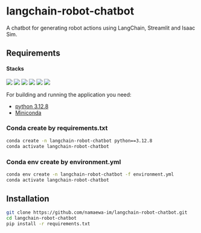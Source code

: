 # langchain-robot-chatbot
A chatbot for generating robot actions using LangChain, Streamlit and Isaac Sim.

## Requirements

#### Stacks
<img src="https://img.shields.io/badge/python-3776AB?style=for-the-badge&logo=python&logoColor=white">
<img src="https://img.shields.io/badge/Jupyter-F37626?style=for-the-badge&logo=jupyter&logoColor=white">

<img src="https://img.shields.io/badge/OpenAi-412991?style=for-the-badge&logo=openai&logoColor=white">
<img src="https://img.shields.io/badge/Streamlit-FF4B4B?style=for-the-badge&logo=streamlit&logoColor=white">

<img src="https://img.shields.io/badge/ROS-22314E?style=for-the-badge&logo=ros&logoColor=white">
<img src="https://img.shields.io/badge/IsaacSim-76B900?style=for-the-badge&logo=nvidia&logoColor=white">


For building and running the application you need:

- [python 3.12.8](https://www.python.org/)
- [Miniconda](https://docs.anaconda.com/miniconda/)

### Conda create by requirements.txt

```sh
conda create -n langchain-robot-chatbot python==3.12.8
conda activate langchain-robot-chatbot
```

### Conda env create by environment.yml
```sh
conda env create -n langchain-robot-chatbot -f environment.yml
conda activate langchain-robot-chatbot
```

## Installation

```sh
git clone https://github.com/namaewa-im/langchain-robot-chatbot.git
cd langchain-robot-chatbot
pip install -r requirements.txt
```
